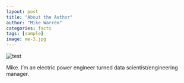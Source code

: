 ```yaml
---
layout: post
title: "About the Author"
author: "Mike Warren"
categories: facts
tags: [sample]
image: me-3.jpg
---
```



![test](https://kingsbayanalytics.github.io/portfolio/assets/img/your-image-name.jpg)

Mike. I’m an electric power engineer turned data scientist/engineering manager.
